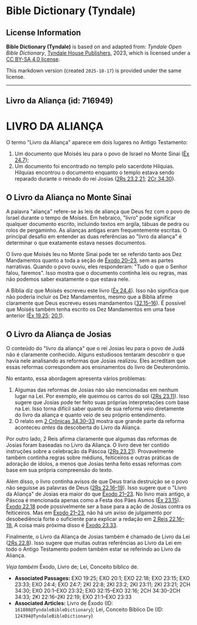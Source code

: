 # Bible Dictionary (Tyndale)

## License Information

**Bible Dictionary (Tyndale)** is based on and adapted from: _Tyndale Open Bible Dictionary_, [Tyndale House Publishers](https://tyndaleopenresources.com/), 2023, which is licensed under a [CC BY-SA 4.0 license](https://creativecommons.org/licenses/by-sa/4.0/legalcode.en).

This markdown version (created `2025-10-17`) is provided under the same license.



--------------------------------

## Livro da Aliança (id: 716949)

LIVRO DA ALIANÇA
================

O termo "Livro da Aliança" aparece em dois lugares no Antigo Testamento:

1. Um documento que Moisés leu para o povo de Israel no Monte Sinai ([Êx 24\.7](https://ref.ly/Exod24:7));
2. Um documento foi encontrado no templo pelo sacerdote Hilquias. Hilquias encontrou o documento enquanto o templo estava sendo reparado durante o reinado do rei Josias ([2Rs 23\.2,21](https://ref.ly/2Kgs23:2,2Kgs23:21); [2Cr 34\.30](https://ref.ly/2Chr34:30)).

O Livro da Aliança no Monte Sinai
---------------------------------

A palavra "aliança" refere\-se às leis de aliança que Deus fez com o povo de Israel durante o tempo de Moisés. Em hebraico, "livro" pode significar qualquer documento escrito, incluindo textos em argila, tábuas de pedra ou rolos de pergaminho. As alianças antigas eram frequentemente escritas. O principal desafio em entender as duas referências ao "livro da aliança" é determinar o que exatamente estava nesses documentos.

O livro que Moisés leu no Monte Sinai pode ter se referido tanto aos Dez Mandamentos quanto a toda a seção de [Êxodo 20–23](https://ref.ly/Exod20:1-Exod23:32), sem as partes narrativas. Quando o povo ouviu, eles responderam: "Tudo o que o Senhor falou, faremos". Isso mostra que o documento continha leis ou regras, mas não podemos saber exatamente o que estava nele.

A Bíblia diz que Moisés escreveu este livro ([Êx 24\.4](https://ref.ly/Exod24:4)). Isso não significa que não poderia incluir os Dez Mandamentos, mesmo que a Bíblia afirme claramente que Deus escreveu esses mandamentos ([32\.15–16](https://ref.ly/Exod32:15-Exod32:16)). É possível que Moisés também tenha escrito os Dez Mandamentos em uma fase anterior ([Êx 19\.25](https://ref.ly/Exod19:25); [20\.1](https://ref.ly/Exod20:1)).

O Livro da Aliança de Josias
----------------------------

O conteúdo do "livro da aliança" que o rei Josias leu para o povo de Judá não é claramente conhecido. Alguns estudiosos tentaram descobrir o que havia nele analisando as reformas que Josias realizou. Eles acreditam que essas reformas correspondem aos ensinamentos do livro de Deuteronômio.

No entanto, essa abordagem apresenta vários problemas:

1. Algumas das reformas de Josias não são mencionadas em nenhum lugar na Lei. Por exemplo, ele queimou os carros do sol ([2Rs 23\.11](https://ref.ly/2Kgs23:11)). Isso sugere que Josias pode ter feito suas próprias interpretações com base na Lei. Isso torna difícil saber quanto de sua reforma veio diretamente do livro da aliança e quanto veio de seu próprio entendimento.
2. O relato em [2 Crônicas 34\.30–33](https://ref.ly/2Chr34:30-2Chr34:33) mostra que grande parte da reforma aconteceu *antes* da descoberta do Livro da Aliança.

Por outro lado, 2 Reis afirma claramente que algumas das reformas de Josias foram baseadas no Livro da Aliança. O livro deve ter contido instruções sobre a celebração da Páscoa ([2Rs 23\.21](https://ref.ly/2Kgs23:21)). Provavelmente também continha regras sobre médiuns, feiticeiros e outras práticas de adoração de ídolos, a menos que Josias tenha feito essas reformas com base em sua própria compreensão do texto.

Além disso, o livro continha avisos de que Deus traria destruição se o povo não seguisse as palavras de Deus ([2Rs 22\.16–19](https://ref.ly/2Kgs22:16-2Kgs22:19)). Isso sugere que o "Livro da Aliança" de Josias era maior do que [Êxodo 21–23](https://ref.ly/Exod21:1-Exod23:33). No livro mais antigo, a Páscoa é mencionada apenas como a Festa dos Pães Asmos ([Êx 23\.15](https://ref.ly/Exod23:15)). [Êxodo 22\.18](https://ref.ly/Exod22:18) pode possivelmente ser a base para a ação de Josias contra os feiticeiros. Mas em [Êxodo 21–23](https://ref.ly/Exod21:1-Exod23:33), não há um aviso de julgamento por desobediência forte o suficiente para explicar a redação em [2 Reis 22\.16–19\.](https://ref.ly/2Kgs22:16-2Kgs22:19) A coisa mais próxima disso é [Êxodo 23\.33](https://ref.ly/Exod23:33).

Finalmente, o Livro da Aliança de Josias também é chamado de Livro da Lei ([2Rs 22\.8](https://ref.ly/2Kgs22:8)). Isso sugere que muitas outras referências ao Livro da Lei em todo o Antigo Testamento podem também estar se referindo ao Livro da Aliança.

*Veja também* Êxodo, Livro de; Lei, Conceito bíblico de.

* **Associated Passages:** EXO 19:25; EXO 20:1; EXO 22:18; EXO 23:15; EXO 23:33; EXO 24:4; EXO 24:7; 2KI 22:8; 2KI 23:2; 2KI 23:11; 2KI 23:21; 2CH 34:30; EXO 20:1–EXO 23:32; EXO 32:15–EXO 32:16; 2CH 34:30–2CH 34:33; 2KI 22:16–2KI 22:19; EXO 21:1–EXO 23:33
* **Associated Articles:** Livro de Êxodo (ID: `161808@TyndaleBibleDictionary`); Lei, Conceito Bíblico De (ID: `124394@TyndaleBibleDictionary`)

